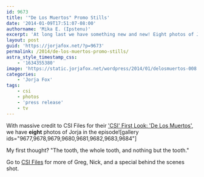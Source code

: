 ```yaml
---
id: 9673
title: '"De Los Muertos" Promo Stills'
date: '2014-01-09T17:51:07-08:00'
authorname: 'Mika E. (Ipstenu)'
excerpt: 'At long last we have something new and new! Eight photos of Jorja in "De Los Muertos" (the Feb 5th ep)'
layout: post
guid: 'https://jorjafox.net/?p=9673'
permalink: /2014/de-los-muertos-promo-stills/
astra_style_timestamp_css:
    - '1634355380'
image: 'https://static.jorjafox.net/wordpress/2014/01/delosmuertos-008.jpg'
categories:
    - 'Jorja Fox'
tags:
    - csi
    - photos
    - 'press release'
    - tv
---
```


With massive credit to CSI Files for their <a href="http://www.csifiles.com/content/2014/01/csi-first-look-de-los-muertos/">'CSI' First Look: 'De Los Muertos'</a>, we have **eight** photos of Jorja in the episode![gallery ids="9677,9678,9679,9680,9681,9682,9683,9684"]

My first thought? "The tooth, the whole tooth, and nothing but the tooth."

Go to <a href="http://www.csifiles.com/content/2014/01/csi-first-look-de-los-muertos/">CSI Files</a> for more of Greg, Nick, and a special behind the scenes shot.
